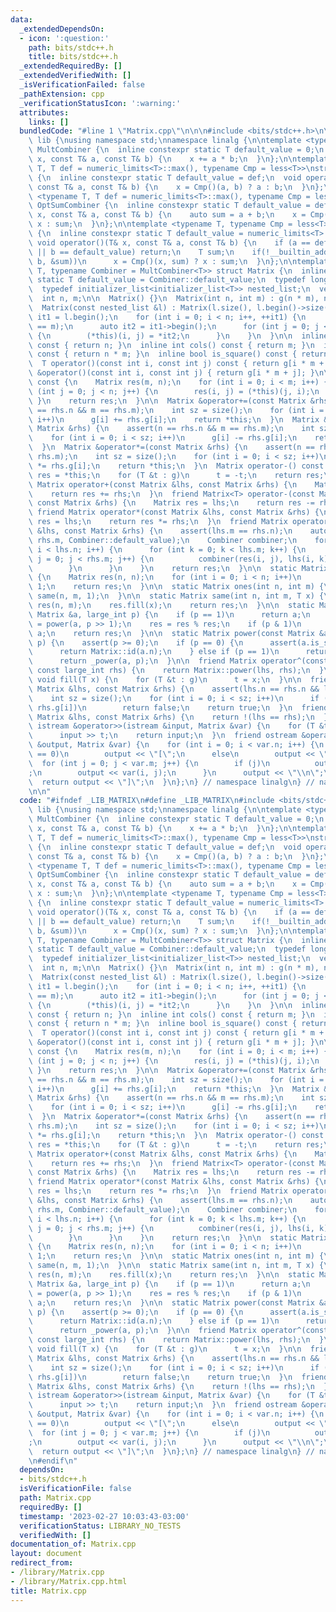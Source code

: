 ```yaml
---
data:
  _extendedDependsOn:
  - icon: ':question:'
    path: bits/stdc++.h
    title: bits/stdc++.h
  _extendedRequiredBy: []
  _extendedVerifiedWith: []
  _isVerificationFailed: false
  _pathExtension: cpp
  _verificationStatusIcon: ':warning:'
  attributes:
    links: []
  bundledCode: "#line 1 \"Matrix.cpp\"\n\n\n#include <bits/stdc++.h>\n\nnamespace\
    \ lib {\nusing namespace std;\nnamespace linalg {\n\ntemplate <typename T>\nstruct\
    \ MultCombiner {\n  inline constexpr static T default_value = 0;\n  void operator()(T&\
    \ x, const T& a, const T& b) {\n    x += a * b;\n  }\n};\n\ntemplate <typename\
    \ T, T def = numeric_limits<T>::max(), typename Cmp = less<T>>\nstruct OptCombiner\
    \ {\n  inline constexpr static T default_value = def;\n  void operator()(T& x,\
    \ const T& a, const T& b) {\n    x = Cmp()(a, b) ? a : b;\n  }\n};\n\ntemplate\
    \ <typename T, T def = numeric_limits<T>::max(), typename Cmp = less<T>>\nstruct\
    \ OptSumCombiner {\n  inline constexpr static T default_value = def;\n  void operator()(T&\
    \ x, const T& a, const T& b) {\n    auto sum = a + b;\n    x = Cmp()(x, sum) ?\
    \ x : sum;\n  }\n};\n\ntemplate <typename T, typename Cmp = less<T>>\nstruct SafeOptSumCombiner\
    \ {\n  inline constexpr static T default_value = numeric_limits<T>::max();\n \
    \ void operator()(T& x, const T& a, const T& b) {\n    if (a == default_value\
    \ || b == default_value) return;\n    T sum;\n    if(!__builtin_add_overflow(a,\
    \ b, &sum))\n      x = Cmp()(x, sum) ? x : sum;\n  }\n};\n\ntemplate <typename\
    \ T, typename Combiner = MultCombiner<T>> struct Matrix {\n  inline constexpr\
    \ static T default_value = Combiner::default_value;\n  typedef long long large_int;\n\
    \  typedef initializer_list<initializer_list<T>> nested_list;\n  vector<T> g;\n\
    \  int n, m;\n\n  Matrix() {}\n  Matrix(int n, int m) : g(n * m), n(n), m(m) {}\n\
    \  Matrix(const nested_list &l) : Matrix(l.size(), l.begin()->size()) {\n    auto\
    \ it1 = l.begin();\n    for (int i = 0; i < n; i++, ++it1) {\n      assert((int)it1->size()\
    \ == m);\n      auto it2 = it1->begin();\n      for (int j = 0; j < m; j++, ++it2)\
    \ {\n        (*this)(i, j) = *it2;\n      }\n    }\n  }\n\n  inline int rows()\
    \ const { return n; }\n  inline int cols() const { return m; }\n  inline int size()\
    \ const { return n * m; }\n  inline bool is_square() const { return n == m; }\n\
    \  T operator()(const int i, const int j) const { return g[i * m + j]; }\n  T\
    \ &operator()(const int i, const int j) { return g[i * m + j]; }\n\n  Matrix t()\
    \ const {\n    Matrix res(m, n);\n    for (int i = 0; i < m; i++) {\n      for\
    \ (int j = 0; j < n; j++) {\n        res(i, j) = (*this)(j, i);\n      }\n   \
    \ }\n    return res;\n  }\n\n  Matrix &operator+=(const Matrix &rhs) {\n    assert(n\
    \ == rhs.n && m == rhs.m);\n    int sz = size();\n    for (int i = 0; i < sz;\
    \ i++)\n      g[i] += rhs.g[i];\n    return *this;\n  }\n  Matrix &operator-=(const\
    \ Matrix &rhs) {\n    assert(n == rhs.n && m == rhs.m);\n    int sz = size();\n\
    \    for (int i = 0; i < sz; i++)\n      g[i] -= rhs.g[i];\n    return *this;\n\
    \  }\n  Matrix &operator*=(const Matrix &rhs) {\n    assert(n == rhs.n && m ==\
    \ rhs.m);\n    int sz = size();\n    for (int i = 0; i < sz; i++)\n      g[i]\
    \ *= rhs.g[i];\n    return *this;\n  }\n  Matrix operator-() const {\n    Matrix\
    \ res = *this;\n    for (T &t : g)\n      t = -t;\n    return res;\n  }\n\n  friend\
    \ Matrix operator+(const Matrix &lhs, const Matrix &rhs) {\n    Matrix res = lhs;\n\
    \    return res += rhs;\n  }\n  friend Matrix<T> operator-(const Matrix &lhs,\
    \ const Matrix &rhs) {\n    Matrix res = lhs;\n    return res -= rhs;\n  }\n \
    \ friend Matrix operator*(const Matrix &lhs, const Matrix &rhs) {\n    Matrix\
    \ res = lhs;\n    return res *= rhs;\n  }\n  friend Matrix operator%(const Matrix\
    \ &lhs, const Matrix &rhs) {\n    assert(lhs.m == rhs.n);\n    auto res = Matrix::same(lhs.n,\
    \ rhs.m, Combiner::default_value);\n    Combiner combiner;\n    for (int i = 0;\
    \ i < lhs.n; i++) {\n      for (int k = 0; k < lhs.m; k++) {\n        for (int\
    \ j = 0; j < rhs.m; j++) {\n          combiner(res(i, j), lhs(i, k), rhs(k, j));\n\
    \        }\n      }\n    }\n    return res;\n  }\n\n  static Matrix id(int n)\
    \ {\n    Matrix res(n, n);\n    for (int i = 0; i < n; i++)\n      res(i, i) =\
    \ 1;\n    return res;\n  }\n\n  static Matrix ones(int n, int m) {\n    return\
    \ same(n, m, 1);\n  }\n\n  static Matrix same(int n, int m, T x) {\n    Matrix\
    \ res(n, m);\n    res.fill(x);\n    return res;\n  }\n\n  static Matrix _power(const\
    \ Matrix &a, large_int p) {\n    if (p == 1)\n      return a;\n    Matrix res\
    \ = power(a, p >> 1);\n    res = res % res;\n    if (p & 1)\n      res = res %\
    \ a;\n    return res;\n  }\n\n  static Matrix power(const Matrix &a, large_int\
    \ p) {\n    assert(p >= 0);\n    if (p == 0) {\n      assert(a.is_square());\n\
    \      return Matrix::id(a.n);\n    } else if (p == 1)\n      return a;\n    else\n\
    \      return _power(a, p);\n  }\n\n  friend Matrix operator^(const Matrix &lhs,\
    \ const large_int rhs) {\n    return Matrix::power(lhs, rhs);\n  }\n\n  inline\
    \ void fill(T x) {\n    for (T &t : g)\n      t = x;\n  }\n\n  friend bool operator==(const\
    \ Matrix &lhs, const Matrix &rhs) {\n    assert(lhs.n == rhs.n && lhs.m == rhs.m);\n\
    \    int sz = size();\n    for (int i = 0; i < sz; i++)\n      if (lhs.g[i] !=\
    \ rhs.g[i])\n        return false;\n    return true;\n  }\n  friend bool operator!=(const\
    \ Matrix &lhs, const Matrix &rhs) {\n    return !(lhs == rhs);\n  }\n\n  friend\
    \ istream &operator>>(istream &input, Matrix &var) {\n    for (T &t : var.g)\n\
    \      input >> t;\n    return input;\n  }\n  friend ostream &operator<<(ostream\
    \ &output, Matrix &var) {\n    for (int i = 0; i < var.n; i++) {\n      if (i\
    \ == 0)\n        output << \"[\";\n      else\n        output << \" \";\n    \
    \  for (int j = 0; j < var.m; j++) {\n        if (j)\n          output << \" \"\
    ;\n        output << var(i, j);\n      }\n      output << \"\\n\";\n    }\n  \
    \  return output << \"]\";\n  }\n};\n} // namespace linalg\n} // namespace lib\n\
    \n\n"
  code: "#ifndef _LIB_MATRIX\n#define _LIB_MATRIX\n#include <bits/stdc++.h>\n\nnamespace\
    \ lib {\nusing namespace std;\nnamespace linalg {\n\ntemplate <typename T>\nstruct\
    \ MultCombiner {\n  inline constexpr static T default_value = 0;\n  void operator()(T&\
    \ x, const T& a, const T& b) {\n    x += a * b;\n  }\n};\n\ntemplate <typename\
    \ T, T def = numeric_limits<T>::max(), typename Cmp = less<T>>\nstruct OptCombiner\
    \ {\n  inline constexpr static T default_value = def;\n  void operator()(T& x,\
    \ const T& a, const T& b) {\n    x = Cmp()(a, b) ? a : b;\n  }\n};\n\ntemplate\
    \ <typename T, T def = numeric_limits<T>::max(), typename Cmp = less<T>>\nstruct\
    \ OptSumCombiner {\n  inline constexpr static T default_value = def;\n  void operator()(T&\
    \ x, const T& a, const T& b) {\n    auto sum = a + b;\n    x = Cmp()(x, sum) ?\
    \ x : sum;\n  }\n};\n\ntemplate <typename T, typename Cmp = less<T>>\nstruct SafeOptSumCombiner\
    \ {\n  inline constexpr static T default_value = numeric_limits<T>::max();\n \
    \ void operator()(T& x, const T& a, const T& b) {\n    if (a == default_value\
    \ || b == default_value) return;\n    T sum;\n    if(!__builtin_add_overflow(a,\
    \ b, &sum))\n      x = Cmp()(x, sum) ? x : sum;\n  }\n};\n\ntemplate <typename\
    \ T, typename Combiner = MultCombiner<T>> struct Matrix {\n  inline constexpr\
    \ static T default_value = Combiner::default_value;\n  typedef long long large_int;\n\
    \  typedef initializer_list<initializer_list<T>> nested_list;\n  vector<T> g;\n\
    \  int n, m;\n\n  Matrix() {}\n  Matrix(int n, int m) : g(n * m), n(n), m(m) {}\n\
    \  Matrix(const nested_list &l) : Matrix(l.size(), l.begin()->size()) {\n    auto\
    \ it1 = l.begin();\n    for (int i = 0; i < n; i++, ++it1) {\n      assert((int)it1->size()\
    \ == m);\n      auto it2 = it1->begin();\n      for (int j = 0; j < m; j++, ++it2)\
    \ {\n        (*this)(i, j) = *it2;\n      }\n    }\n  }\n\n  inline int rows()\
    \ const { return n; }\n  inline int cols() const { return m; }\n  inline int size()\
    \ const { return n * m; }\n  inline bool is_square() const { return n == m; }\n\
    \  T operator()(const int i, const int j) const { return g[i * m + j]; }\n  T\
    \ &operator()(const int i, const int j) { return g[i * m + j]; }\n\n  Matrix t()\
    \ const {\n    Matrix res(m, n);\n    for (int i = 0; i < m; i++) {\n      for\
    \ (int j = 0; j < n; j++) {\n        res(i, j) = (*this)(j, i);\n      }\n   \
    \ }\n    return res;\n  }\n\n  Matrix &operator+=(const Matrix &rhs) {\n    assert(n\
    \ == rhs.n && m == rhs.m);\n    int sz = size();\n    for (int i = 0; i < sz;\
    \ i++)\n      g[i] += rhs.g[i];\n    return *this;\n  }\n  Matrix &operator-=(const\
    \ Matrix &rhs) {\n    assert(n == rhs.n && m == rhs.m);\n    int sz = size();\n\
    \    for (int i = 0; i < sz; i++)\n      g[i] -= rhs.g[i];\n    return *this;\n\
    \  }\n  Matrix &operator*=(const Matrix &rhs) {\n    assert(n == rhs.n && m ==\
    \ rhs.m);\n    int sz = size();\n    for (int i = 0; i < sz; i++)\n      g[i]\
    \ *= rhs.g[i];\n    return *this;\n  }\n  Matrix operator-() const {\n    Matrix\
    \ res = *this;\n    for (T &t : g)\n      t = -t;\n    return res;\n  }\n\n  friend\
    \ Matrix operator+(const Matrix &lhs, const Matrix &rhs) {\n    Matrix res = lhs;\n\
    \    return res += rhs;\n  }\n  friend Matrix<T> operator-(const Matrix &lhs,\
    \ const Matrix &rhs) {\n    Matrix res = lhs;\n    return res -= rhs;\n  }\n \
    \ friend Matrix operator*(const Matrix &lhs, const Matrix &rhs) {\n    Matrix\
    \ res = lhs;\n    return res *= rhs;\n  }\n  friend Matrix operator%(const Matrix\
    \ &lhs, const Matrix &rhs) {\n    assert(lhs.m == rhs.n);\n    auto res = Matrix::same(lhs.n,\
    \ rhs.m, Combiner::default_value);\n    Combiner combiner;\n    for (int i = 0;\
    \ i < lhs.n; i++) {\n      for (int k = 0; k < lhs.m; k++) {\n        for (int\
    \ j = 0; j < rhs.m; j++) {\n          combiner(res(i, j), lhs(i, k), rhs(k, j));\n\
    \        }\n      }\n    }\n    return res;\n  }\n\n  static Matrix id(int n)\
    \ {\n    Matrix res(n, n);\n    for (int i = 0; i < n; i++)\n      res(i, i) =\
    \ 1;\n    return res;\n  }\n\n  static Matrix ones(int n, int m) {\n    return\
    \ same(n, m, 1);\n  }\n\n  static Matrix same(int n, int m, T x) {\n    Matrix\
    \ res(n, m);\n    res.fill(x);\n    return res;\n  }\n\n  static Matrix _power(const\
    \ Matrix &a, large_int p) {\n    if (p == 1)\n      return a;\n    Matrix res\
    \ = power(a, p >> 1);\n    res = res % res;\n    if (p & 1)\n      res = res %\
    \ a;\n    return res;\n  }\n\n  static Matrix power(const Matrix &a, large_int\
    \ p) {\n    assert(p >= 0);\n    if (p == 0) {\n      assert(a.is_square());\n\
    \      return Matrix::id(a.n);\n    } else if (p == 1)\n      return a;\n    else\n\
    \      return _power(a, p);\n  }\n\n  friend Matrix operator^(const Matrix &lhs,\
    \ const large_int rhs) {\n    return Matrix::power(lhs, rhs);\n  }\n\n  inline\
    \ void fill(T x) {\n    for (T &t : g)\n      t = x;\n  }\n\n  friend bool operator==(const\
    \ Matrix &lhs, const Matrix &rhs) {\n    assert(lhs.n == rhs.n && lhs.m == rhs.m);\n\
    \    int sz = size();\n    for (int i = 0; i < sz; i++)\n      if (lhs.g[i] !=\
    \ rhs.g[i])\n        return false;\n    return true;\n  }\n  friend bool operator!=(const\
    \ Matrix &lhs, const Matrix &rhs) {\n    return !(lhs == rhs);\n  }\n\n  friend\
    \ istream &operator>>(istream &input, Matrix &var) {\n    for (T &t : var.g)\n\
    \      input >> t;\n    return input;\n  }\n  friend ostream &operator<<(ostream\
    \ &output, Matrix &var) {\n    for (int i = 0; i < var.n; i++) {\n      if (i\
    \ == 0)\n        output << \"[\";\n      else\n        output << \" \";\n    \
    \  for (int j = 0; j < var.m; j++) {\n        if (j)\n          output << \" \"\
    ;\n        output << var(i, j);\n      }\n      output << \"\\n\";\n    }\n  \
    \  return output << \"]\";\n  }\n};\n} // namespace linalg\n} // namespace lib\n\
    \n#endif\n"
  dependsOn:
  - bits/stdc++.h
  isVerificationFile: false
  path: Matrix.cpp
  requiredBy: []
  timestamp: '2023-02-27 10:03:43-03:00'
  verificationStatus: LIBRARY_NO_TESTS
  verifiedWith: []
documentation_of: Matrix.cpp
layout: document
redirect_from:
- /library/Matrix.cpp
- /library/Matrix.cpp.html
title: Matrix.cpp
---
```

